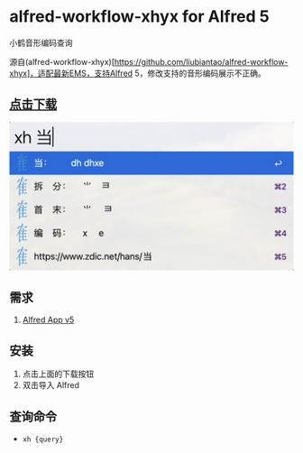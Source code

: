 # alfred-workflow-xhyx for Alfred 5
小鹤音形编码查询

源自(alfred-workflow-xhyx)[https://github.com/liubiantao/alfred-workflow-xhyx]，适配最新EMS，支持Alfred 5，修改支持的音形编码展示不正确。

## [点击下载](https://github.com/Shuyun123/alfred-workflows-xhyx/raw/master/xhyx.alfredworkflow)

![demo](demo.jpg)

## 需求
1. [Alfred App v5](http://www.alfredapp.com/#download)

## 安装
1. 点击上面的下载按钮
2. 双击导入 Alfred

## 查询命令
- `xh {query}`

